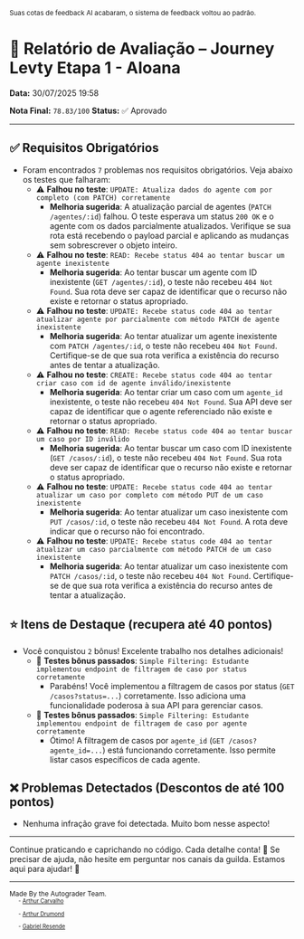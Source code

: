 <sup>Suas cotas de feedback AI acabaram, o sistema de feedback voltou ao padrão.</sup>

# 🧪 Relatório de Avaliação – Journey Levty Etapa 1 - Aloana

**Data:** 30/07/2025 19:58

**Nota Final:** `78.83/100`
**Status:** ✅ Aprovado

---
## ✅ Requisitos Obrigatórios
- Foram encontrados `7` problemas nos requisitos obrigatórios. Veja abaixo os testes que falharam:
  - ⚠️ **Falhou no teste**: `UPDATE: Atualiza dados do agente com por completo (com PATCH) corretamente`
    - **Melhoria sugerida**: A atualização parcial de agentes (`PATCH /agentes/:id`) falhou. O teste esperava um status `200 OK` e o agente com os dados parcialmente atualizados. Verifique se sua rota está recebendo o payload parcial e aplicando as mudanças sem sobrescrever o objeto inteiro.
  - ⚠️ **Falhou no teste**: `READ: Recebe status 404 ao tentar buscar um agente inexistente`
    - **Melhoria sugerida**: Ao tentar buscar um agente com ID inexistente (`GET /agentes/:id`), o teste não recebeu `404 Not Found`. Sua rota deve ser capaz de identificar que o recurso não existe e retornar o status apropriado.
  - ⚠️ **Falhou no teste**: `UPDATE: Recebe status code 404 ao tentar atualizar agente por parcialmente com método PATCH de agente inexistente`
    - **Melhoria sugerida**: Ao tentar atualizar um agente inexistente com `PATCH /agentes/:id`, o teste não recebeu `404 Not Found`. Certifique-se de que sua rota verifica a existência do recurso antes de tentar a atualização.
  - ⚠️ **Falhou no teste**: `CREATE: Recebe status code 404 ao tentar criar caso com id de agente inválido/inexistente`
    - **Melhoria sugerida**: Ao tentar criar um caso com um `agente_id` inexistente, o teste não recebeu `404 Not Found`. Sua API deve ser capaz de identificar que o agente referenciado não existe e retornar o status apropriado.
  - ⚠️ **Falhou no teste**: `READ: Recebe status code 404 ao tentar buscar um caso por ID inválido`
    - **Melhoria sugerida**: Ao tentar buscar um caso com ID inexistente (`GET /casos/:id`), o teste não recebeu `404 Not Found`. Sua rota deve ser capaz de identificar que o recurso não existe e retornar o status apropriado.
  - ⚠️ **Falhou no teste**: `UPDATE: Recebe status code 404 ao tentar atualizar um caso por completo com método PUT de um caso inexistente`
    - **Melhoria sugerida**: Ao tentar atualizar um caso inexistente com `PUT /casos/:id`, o teste não recebeu `404 Not Found`. A rota deve indicar que o recurso não foi encontrado.
  - ⚠️ **Falhou no teste**: `UPDATE: Recebe status code 404 ao tentar atualizar um caso parcialmente com método PATCH de um caso inexistente`
    - **Melhoria sugerida**: Ao tentar atualizar um caso inexistente com `PATCH /casos/:id`, o teste não recebeu `404 Not Found`. Certifique-se de que sua rota verifica a existência do recurso antes de tentar a atualização.

## ⭐ Itens de Destaque (recupera até 40 pontos)
- Você conquistou `2` bônus! Excelente trabalho nos detalhes adicionais!
  - 🌟 **Testes bônus passados**: `Simple Filtering: Estudante implementou endpoint de filtragem de caso por status corretamente`
    - Parabéns! Você implementou a filtragem de casos por status (`GET /casos?status=...`) corretamente. Isso adiciona uma funcionalidade poderosa à sua API para gerenciar casos.
  - 🌟 **Testes bônus passados**: `Simple Filtering: Estudante implementou endpoint de filtragem de caso por agente corretamente`
    - Ótimo! A filtragem de casos por `agente_id` (`GET /casos?agente_id=...`) está funcionando corretamente. Isso permite listar casos específicos de cada agente.

## ❌ Problemas Detectados (Descontos de até 100 pontos)
- Nenhuma infração grave foi detectada. Muito bom nesse aspecto!

---
Continue praticando e caprichando no código. Cada detalhe conta! 💪
Se precisar de ajuda, não hesite em perguntar nos canais da guilda. Estamos aqui para ajudar! 🤝

---
<sup>Made By the Autograder Team.</sup><br>&nbsp;&nbsp;&nbsp;&nbsp;<sup><sup>- [Arthur Carvalho](https://github.com/ArthurCRodrigues)</sup></sup><br>&nbsp;&nbsp;&nbsp;&nbsp;<sup><sup>- [Arthur Drumond](https://github.com/drumondpucminas)</sup></sup><br>&nbsp;&nbsp;&nbsp;&nbsp;<sup><sup>- [Gabriel Resende](https://github.com/gnvr29)</sup></sup>